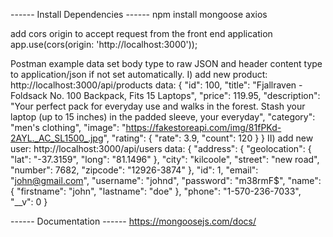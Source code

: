 ------ Install Dependencies ------
npm install mongoose axios

add cors origin to accept request from the front end application
app.use(cors(origin: 'http://localhost:3000'));

Postman example data
set body type to raw JSON and header content type to application/json if not set automatically.
I) add new product: http://localhost:3000/api/products
data:
{
"id": 100,
"title": "Fjallraven - Foldsack No. 100 Backpack, Fits 15 Laptops",
"price": 119.95,
"description": "Your perfect pack for everyday use and walks in the forest. Stash your laptop (up to 15 inches) in the
padded sleeve, your everyday",
"category": "men's clothing",
"image": "https://fakestoreapi.com/img/81fPKd-2AYL._AC_SL1500_.jpg",
"rating": {
"rate": 3.9,
"count": 120
}
}
II) add new user: http://localhost:3000/api/users
data:
{
    "address": {
        "geolocation": {
            "lat": "-37.3159",
            "long": "81.1496"
        },
        "city": "kilcoole",
        "street": "new road",
        "number": 7682,
        "zipcode": "12926-3874"
    },
    "id": 1,
    "email": "john@gmail.com",
    "username": "johnd",
    "password": "m38rmF$",
    "name": {
        "firstname": "john",
        "lastname": "doe"
    },
    "phone": "1-570-236-7033",
    "__v": 0
}

------ Documentation ------
https://mongoosejs.com/docs/

